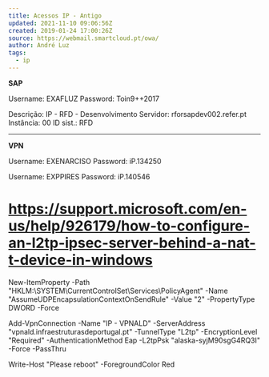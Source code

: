 ```yaml
---
title: Acessos IP - Antigo
updated: 2021-11-10 09:06:56Z
created: 2019-01-24 17:00:26Z
source: https://webmail.smartcloud.pt/owa/
author: André Luz
tags:
  - ip
---
```


**SAP**

Username: EXAFLUZ
Password: Toin9++2017

Descrição: IP - RFD - Desenvolvimento
Servidor: rforsapdev002.refer.pt
Instância: 00
ID sist.: RFD

* * *

**VPN**

Username: EXENARCISO
Password: iP.134250

Username: EXPPIRES
Password: iP.140546

# https://support.microsoft.com/en-us/help/926179/how-to-configure-an-l2tp-ipsec-server-behind-a-nat-t-device-in-windows

New-ItemProperty -Path "HKLM:\SYSTEM\CurrentControlSet\Services\PolicyAgent" -Name "AssumeUDPEncapsulationContextOnSendRule" -Value "2" -PropertyType DWORD -Force

Add-VpnConnection -Name "IP - VPNALD" -ServerAddress "vpnald.infraestruturasdeportugal.pt" -TunnelType "L2tp" -EncryptionLevel "Required" -AuthenticationMethod Eap -L2tpPsk "alaska-syjM90sgG4RQ3I" -Force -PassThru

Write-Host "Please reboot" -ForegroundColor Red